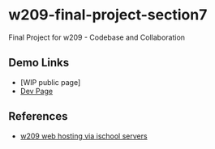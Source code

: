 # w209-final-project-section7
Final Project for w209 - Codebase and Collaboration


## Demo Links
- [WIP public page]
- [Dev Page](https://apps-fall22.ischool.berkeley.edu/~justinryanwong/w209/)


## References
- [w209 web hosting via ischool servers](https://docs.google.com/document/d/1WhGPj32ukYWc-v9qEs1WmMqofmXIKm0bniJs7tG19dI/edit)
